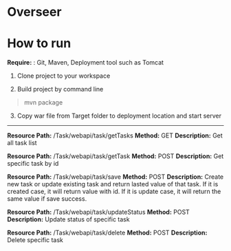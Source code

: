 Overseer
===================

How to run
===================
**Require:** 
: Git, Maven, Deployment tool such as Tomcat

1. Clone project to your workspace

2. Build project by command line

  > mvn package

3. Copy war file from Target folder to deployment location and start server

---------

**Resource Path:**	/Task/webapi/task/getTasks
**Method:**	GET
**Description:**	Get all task list

**Resource Path:** 	/Task/webapi/task/getTask
**Method:** POST
**Description:**	Get specific task by id

**Resource Path:**	/Task/webapi/task/save
**Method:** POST
**Description:**	Create new task or update existing task and return lasted value of that task. If it is created case, it will return value with id. If it is update case, it will return the same value if save success.

**Resource Path:** 	/Task/webapi/task/updateStatus
**Method:** POST
**Description:**	Update status of specific task

**Resource Path:** 	/Task/webapi/task/delete
**Method:** POST
**Description:**	Delete specific task
